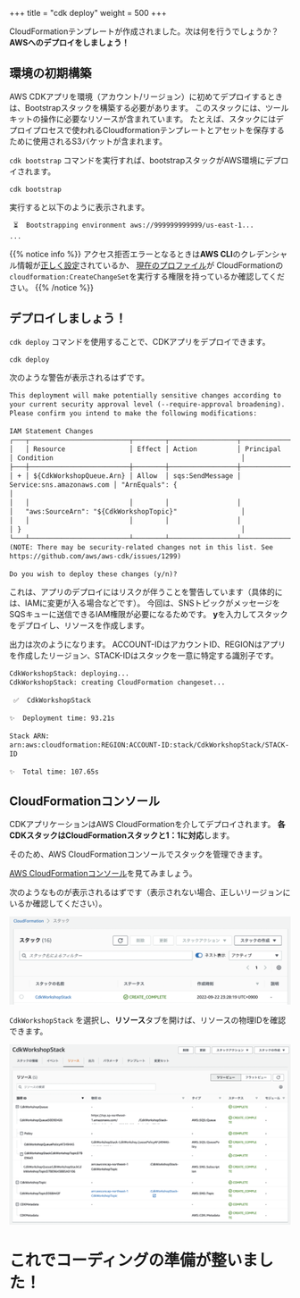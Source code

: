 +++
title = "cdk deploy"
weight = 500
+++

CloudFormationテンプレートが作成されました。次は何を行うでしょうか？ **AWSへのデプロイをしましょう！**

## 環境の初期構築

AWS CDKアプリを環境（アカウント/リージョン）に初めてデプロイするときは、Bootstrapスタックを構築する必要があります。
このスタックには、ツールキットの操作に必要なリソースが含まれています。
たとえば、スタックにはデプロイプロセスで使われるCloudformationテンプレートとアセットを保存するために使用されるS3バケットが含まれます。

`cdk bootstrap` コマンドを実行すれば、bootstrapスタックがAWS環境にデプロイされます。

```
cdk bootstrap
```

実行すると以下のように表示されます。

```
 ⏳  Bootstrapping environment aws://999999999999/us-east-1...
...
```

{{% notice info %}} 
アクセス拒否エラーとなるときは**AWS CLI**のクレデンシャル情報が[正しく設定](/15-prerequisites/200-account.html)されているか、
[現在のプロファイル](https://docs.aws.amazon.com/cli/latest/userguide/cli-configure-profiles.html)が
CloudFormationの`cloudformation:CreateChangeSet`を実行する権限を持っているか確認してください。
{{% /notice %}}

## デプロイしましょう！

`cdk deploy` コマンドを使用することで、CDKアプリをデプロイできます。

```
cdk deploy
```

次のような警告が表示されるはずです。

```text
This deployment will make potentially sensitive changes according to your current security approval level (--require-approval broadening).
Please confirm you intend to make the following modifications:

IAM Statement Changes
┌───┬─────────────────────────┬────────┬─────────────────┬───────────────────────────┬─────────────────────────────────────────────────────────┐
│   │ Resource                │ Effect │ Action          │ Principal                 │ Condition                                               │
├───┼─────────────────────────┼────────┼─────────────────┼───────────────────────────┼─────────────────────────────────────────────────────────┤
│ + │ ${CdkWorkshopQueue.Arn} │ Allow  │ sqs:SendMessage │ Service:sns.amazonaws.com │ "ArnEquals": {                                          │
│   │                         │        │                 │                           │   "aws:SourceArn": "${CdkWorkshopTopic}"                │
│   │                         │        │                 │                           │ }                                                       │
└───┴─────────────────────────┴────────┴─────────────────┴───────────────────────────┴─────────────────────────────────────────────────────────┘
(NOTE: There may be security-related changes not in this list. See https://github.com/aws/aws-cdk/issues/1299)

Do you wish to deploy these changes (y/n)? 
```

これは、アプリのデプロイにはリスクが伴うことを警告しています（具体的には、IAMに変更が入る場合などです）。
今回は、SNSトピックがメッセージをSQSキューに送信できるIAM権限が必要になるためです。
**y**を入力してスタックをデプロイし、リソースを作成します。

出力は次のようになります。
ACCOUNT-IDはアカウントID、REGIONはアプリを作成したリージョン、STACK-IDはスタックを一意に特定する識別子です。

```
CdkWorkshopStack: deploying...
CdkWorkshopStack: creating CloudFormation changeset...

 ✅  CdkWorkshopStack

✨  Deployment time: 93.21s

Stack ARN:
arn:aws:cloudformation:REGION:ACCOUNT-ID:stack/CdkWorkshopStack/STACK-ID

✨  Total time: 107.65s
```

## CloudFormationコンソール

CDKアプリケーションはAWS CloudFormationを介してデプロイされます。
**各CDKスタックはCloudFormationスタックと1：1に対応**します。

そのため、AWS CloudFormationコンソールでスタックを管理できます。

[AWS CloudFormationコンソール](https://console.aws.amazon.com/cloudformation/home)を見てみましょう。

次のようなものが表示されるはずです（表示されない場合、正しいリージョンにいるか確認してください）。

![](./cfn1.png)

`CdkWorkshopStack` を選択し、**リソース**タブを開けば、リソースの物理IDを確認できます。

![](./cfn2.png)

# これでコーディングの準備が整いました！
